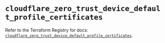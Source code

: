# `cloudflare_zero_trust_device_default_profile_certificates`

Refer to the Terraform Registry for docs: [`cloudflare_zero_trust_device_default_profile_certificates`](https://registry.terraform.io/providers/cloudflare/cloudflare/5.3.0/docs/resources/zero_trust_device_default_profile_certificates).

